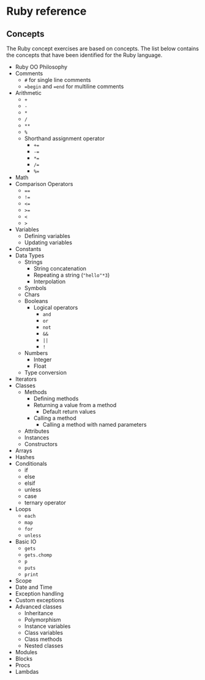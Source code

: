# Ruby reference

## Concepts

The Ruby concept exercises are based on concepts. The list below contains the concepts that have been identified for the Ruby language.

- Ruby OO Philosophy
- Comments
  - `#` for single line comments
  - `=begin` and `=end` for multiline comments
- Arithmetic
  - `+`
  - `-`
  - `*`
  - `/`
  - `**`
  - `%`
  - Shorthand assignment operator
    - `+=`
    - `-=`
    - `*=`
    - `/=`
    - `%=`
- Math
- Comparison Operators
  - `==`
  - `!=`
  - `<=`
  - `>=`
  - `<`
  - `>`
- Variables
  - Defining variables
  - Updating variables
- Constants
- Data Types
  - Strings
    - String concatenation
    - Repeating a string (`"hello"*3`)
    - Interpolation
  - Symbols
  - Chars
  - Booleans
    - Logical operators
      - `and`
      - `or`
      - `not`
      - `&&`
      - `||`
      - `!`
  - Numbers
    - Integer
    - Float
  - Type conversion
- Iterators
- Classes
  - Methods
    - Defining methods
    - Returning a value from a method
      - Default return values
    - Calling a method
      - Calling a method with named parameters
  - Attributes
  - Instances
  - Constructors
- Arrays
- Hashes
- Conditionals
  - if
  - else
  - elsif
  - unless
  - case
  - ternary operator
- Loops
  - `each`
  - `map`
  - `for`
  - `unless`
- Basic IO
  - `gets`
  - `gets.chomp`
  - `p`
  - `puts`
  - `print`
- Scope
- Date and Time
- Exception handling
- Custom exceptions
- Advanced classes
  - Inheritance
  - Polymorphism
  - Instance variables
  - Class variables
  - Class methods
  - Nested classes
- Modules
- Blocks
- Procs
- Lambdas
